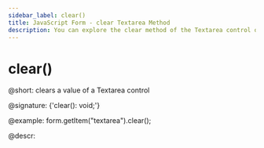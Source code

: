 ```yaml
---
sidebar_label: clear()
title: JavaScript Form - clear Textarea Method 
description: You can explore the clear method of the Textarea control of Form in the documentation of the DHTMLX JavaScript UI library. Browse developer guides and API reference, try out code examples and live demos, and download a free 30-day evaluation version of DHTMLX Suite 7.
---
```


# clear()

@short: clears a value of a Textarea control

@signature: {'clear(): void;'}

@example:
form.getItem("textarea").clear();

@descr:
